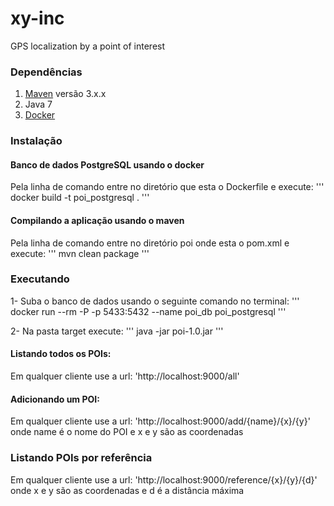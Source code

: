 # xy-inc
GPS localization by a point of interest

### Dependências

1. [Maven](https://maven.apache.org/) versão 3.x.x
2. Java 7
3. [Docker](https://www.docker.com/)

### Instalação

#### Banco de dados PostgreSQL usando o docker

Pela linha de comando entre no diretório que esta o Dockerfile e execute:
'''
docker build -t poi_postgresql .
'''

#### Compilando a aplicação usando o maven

Pela linha de comando entre no diretório poi onde esta o pom.xml e execute:
'''
mvn clean package
'''



### Executando

1- Suba o banco de dados usando o seguinte comando no terminal:
'''
docker run --rm -P -p 5433:5432 --name poi_db poi_postgresql
'''

2- Na pasta target execute:
'''
java -jar poi-1.0.jar
'''

#### Listando todos os POIs:
Em qualquer cliente use a url: 'http://localhost:9000/all'

#### Adicionando um POI:
Em qualquer cliente use a url: 'http://localhost:9000/add/{name}/{x}/{y}' onde name é o nome do POI e x e y são as coordenadas

### Listando POIs por referência
Em qualquer cliente use a url: 'http://localhost:9000/reference/{x}/{y}/{d}' onde x e y são as coordenadas e d é a distância máxima
